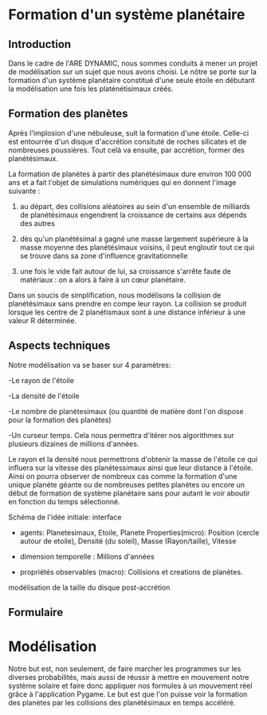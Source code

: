 # Formation d'un système planétaire

## Introduction
Dans le cadre de l'ARE DYNAMIC, nous sommes conduits à mener un projet de modélisation sur un sujet que nous avons choisi. Le nôtre se porte sur la formation d'un système planétaire constitué d'une seule étoile en débutant la modélisation une fois les platénétisimaux créés.

## Formation des planètes

Après l'implosion d'une nébuleuse, suit la formation d'une étoile. Celle-ci est entourrée d'un disque d'accrétion consituté de roches silicates et de nombreuses poussières. Tout celà va ensuite, par accrétion, former des planétésimaux.

La formation de planètes à partir des planétésimaux dure environ 100 000 ans et a fait l'objet de simulations numériques qui en donnent l'image suivante :

1.	au départ, des collisions aléatoires au sein d'un ensemble de milliards de planétésimaux engendrent la croissance de certains aux dépends des autres

2.	dès qu'un planétésimal a gagné une masse largement supérieure à la masse moyenne des planétésimaux voisins, il peut engloutir tout ce qui se trouve dans sa zone d'influence gravitationnelle

3.	une fois le vide fait autour de lui, sa croissance s'arrête faute de matériaux : on a alors à faire à un cœur planétaire.

Dans un soucis de simplification, nous modélisons la collision de planétésimaux sans prendre en compe leur rayon. La collision se produit lorsque les centre de 2 planétismaux sont à une distance inférieur à une valeur R déterminée.

## Aspects techniques

Notre modélisation va se baser sur 4 paramètres:

-Le rayon de l'étoile

-La densité de l'étoile

-Le nombre de planétesimaux (ou quantité de matière dont l'on dispose pour la formation des planètes)

-Un curseur temps. Cela nous permettra d'itérer nos algorithmes sur plusieurs dizaines de millions d'années. 

Le rayon et la densité nous permettrons d'obtenir la masse de l'étoile ce qui influera sur la vitesse des planétessimaux ainsi que leur distance à l'étoile.
Ainsi on pourra observer de nombreux cas comme la formation d'une unique planète géante ou de nombreuses petites planètes ou encore un début de formation de système planétaire sans pour autant le voir aboutir en fonction du temps sélectionné.

Schéma de l'idée initiale: interface
<a href="http://zupimages.net/viewer.php?id=19/13/jrzz.png"><img src="https://zupimages.net/up/19/13/jrzz.png" alt="" /></a>


- agents:
Planetesimaux, Etoile, Planete
Properties(micro): Position (cercle autour de etoile), 
Densité (du soleil), 
Masse (Rayon/taille), 
Vitesse

- dimension temporelle : Millions d'années

- propriétés observables (macro):
Collisions et creations de planètes.


modélisation de la taille du disque post-accrétion
<a href="http://zupimages.net/viewer.php?id=19/13/rb7j.png"><img src="https://zupimages.net/up/19/13/rb7j.png" alt="" /></a>

## Formulaire


# Modélisation

Notre but est, non seulement, de faire marcher les programmes sur les diverses probabilités, mais aussi de réussir à mettre en mouvement notre système solaire et faire donc appliquer nos formules à un mouvement réel grâce à l'application Pygame. Le but est que l'on puisse voir la formation des planètes par les collisions des planétésimaux en temps accéléré. 
